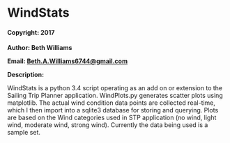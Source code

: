# WindStats

#### Copyright: 2017

**Author: Beth Williams** 

**Email: Beth.A.Williams6744@gmail.com**

**Description:**

WindStats is a python 3.4 script operating as an add on or extension to the Sailing Trip Planner application.  WindPlots.py generates scatter plots using matplotlib. The actual wind condition data points are collected real-time, which I then import into a sqlite3 database for storing and querying.  Plots are based on the Wind categories used in STP application (no wind, light wind, moderate wind, strong wind). Currently the data being used is a sample set.


